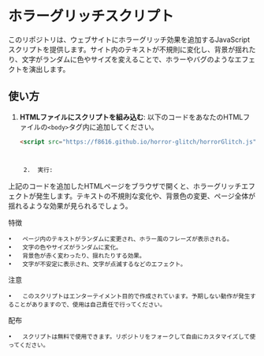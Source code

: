 # ホラーグリッチスクリプト

このリポジトリは、ウェブサイトにホラーグリッチ効果を追加するJavaScriptスクリプトを提供します。サイト内のテキストが不規則に変化し、背景が揺れたり、文字がランダムに色やサイズを変えることで、ホラーやバグのようなエフェクトを演出します。

## 使い方

1. **HTMLファイルにスクリプトを組み込む**:
   以下のコードをあなたのHTMLファイルの`<body>`タグ内に追加してください。

   ```html
   <script src="https://f8616.github.io/horror-glitch/horrorGlitch.js"></script>



   	2.	実行:
上記のコードを追加したHTMLページをブラウザで開くと、ホラーグリッチエフェクトが発生します。テキストの不規則な変化や、背景色の変更、ページ全体が揺れるような効果が見られるでしょう。

特徴

	•	ページ内のテキストがランダムに変更され、ホラー風のフレーズが表示される。
	•	文字の色やサイズがランダムに変化。
	•	背景色が赤く変わったり、揺れたりする効果。
	•	文字が不安定に表示され、文字が点滅するなどのエフェクト。

注意

	•	このスクリプトはエンターテイメント目的で作成されています。予期しない動作が発生することがありますので、使用は自己責任で行ってください。

配布

	•	スクリプトは無料で使用できます。リポジトリをフォークして自由にカスタマイズして使ってください。
